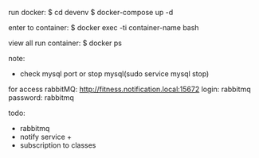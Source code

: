 run docker:
$ cd devenv
$ docker-compose up -d

enter to container:
$ docker exec -ti container-name bash

view all run container:
$ docker ps

note:
- check mysql port or stop mysql(sudo service mysql stop)

for access rabbitMQ: 
http://fitness.notification.local:15672
login: rabbitmq
password: rabbitmq

todo:
- rabbitmq
- notify service +
- subscription to classes
